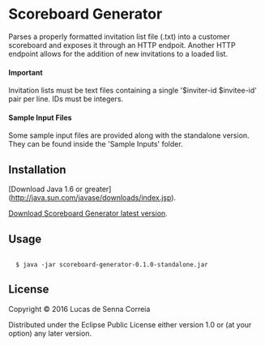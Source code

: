 # Scoreboard Generator

Parses a properly formatted invitation list file (.txt) into a customer scoreboard and exposes it through an HTTP endpoit. Another HTTP endpoint allows for the addition of new invitations to a loaded list.
  
#### Important

Invitation lists must be text files containing a single '$inviter-id $invitee-id' pair per line. IDs must be integers.

#### Sample Input Files

Some sample input files are provided along with the standalone version. They can be found inside the 'Sample Inputs' folder.

## Installation

[Download Java 1.6 or greater] (http://java.sun.com/javase/downloads/index.jsp).

[Download Scoreboard Generator latest version](http://lucasdesenna.github.io/scoreboard-generator/download/scoreboard-generator-0.1.0-standalone.zip).

## Usage
```

  $ java -jar scoreboard-generator-0.1.0-standalone.jar

```
## License

Copyright © 2016 Lucas de Senna Correia

Distributed under the Eclipse Public License either version 1.0 or (at
your option) any later version.
